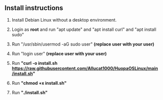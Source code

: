 ## Install instructions
1. Install Debian Linux without a desktop environment.

2. Login as **root** and run "apt update" and "apt install curl" and "apt install sudo"
   
3. Run "/usr/sbin/usermod -aG sudo user" **(replace user with your user)**

4. Run "login user" **(replace user with your user)**

5. Run **"curl -o install.sh https://raw.githubusercontent.com/Allucat1000/HuopaOSLinux/main/install.sh"**

6. Run **"chmod +x install.sh"**

7. Run **"./install.sh"**
